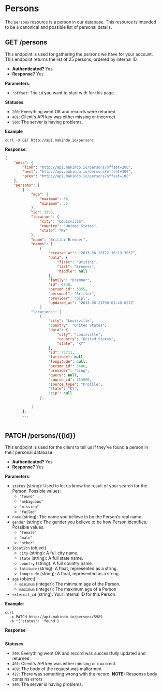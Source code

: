 Persons
=======

The `persons` resource is a person in our database.
This resource is intended to be a canonical and possible list of personal details.


GET /persons
------------

This endpoint is used for gathering the persons we have for your account.
This endpoint returns the list of 25 persons, ordered by internal ID.

  - **Authenticated?** Yes
  - **Response?** Yes


**Parameters**:

  - `:offset`: The `id` you want to start with for this page.


**Statuses**:

  - `200`: Everything went OK and records were returned.
  - `401`: Client's API key was either missing or incorrect.
  - `500`: The server is having problems.


**Example**

    curl -X GET http://api.makindo.io/persons


**Response**:

``` json
{
    "meta": {
        "link": "http://api.makindo.io/persons?offset=200", 
        "next": "http://api.makindo.io/persons?offset=300", 
        "prev": "http://api.makindo.io/persons?offset=100"
    }, 
    "persons": [
        {
            "age": {
                "maximum": 36, 
                "minimum": 55
            }, 
            "id": 3355, 
            "location": {
                "city": "Louisville", 
                "country": "United States", 
                "state": "KY"
            }, 
            "name": "Brittni Bremner", 
            "names": [
                {
                    "created_at": "2013-06-20T22:16:19.303Z", 
                    "data": {
                        "first": "Brittni", 
                        "last": "Bremner", 
                        "middle": null
                    }, 
                    "family": "Bremner", 
                    "id": 6740, 
                    "person_id": 3355, 
                    "personal": "Brittni", 
                    "provider": "pipl", 
                    "updated_at": "2013-06-21T00:01:40.057Z"
                }
            "locations": [
                {
                    "city": "Louisville", 
                    "country": "United States", 
                    "data": {
                        "city": "Louisville", 
                        "country": "United States", 
                        "state": "KY"
                    }, 
                    "id": 75711, 
                    "latitude": null, 
                    "longitude": null, 
                    "person_id": 3486, 
                    "provider": "bing", 
                    "query": null, 
                    "source_id": 213506, 
                    "source_type": "Profile", 
                    "state": "KY", 
                    "zip": null
                }, 
                
            ]
        }, 
        ...            
                    
```


PATCH /persons/{{id}}
---------------------

This endpoint is used for the client to tell us if they've found a person in their personal database.

  - **Authenticated?** Yes
  - **Response?** Yes


**Parameters**:

  - `status` (string): Used to let us know the result of your search for the Person. Possible values:
    * `"found"`
    * `"ambiguous"`
    * `"missing"`
    * `"failed"`
  - `name` (string): The name you believe to be the Person's real name.
  - `gender` (string): The gender you believe to be how Person identifies. Possible values:
    * `"female"`
    * `"male"`
    * `"other"`
  - `location` (object)
    - `city` (string): A full city name.
    - `state` (string): A full state name.
    - `country` (string): A full country name.
    - `latitude` (string): A float, represented as a string.
    - `longitude` (string): A float, represented as a string.
  - `age` (object)
    - `minimum` (integer): The minimum age of the Person.
    - `maximum` (integer): The maximum age of a Person
  - `external_id` (string): Your internal ID for this Person.


**Example**:

    curl
      -x PATCH http://api.makindo.io/persons/5989
      -b "{'status': 'found'}


**Response**

``` json

```


**Statuses**:

  - `200`: Everything went OK and record was successfully updated and returned.
  - `401`: Client's API key was either missing or incorrect.
  - `409`: The body of the request was malformed.
  - `422`: There was something wrong with the record. **NOTE:** Response body contains errors
  - `500`: The server is having problems.
